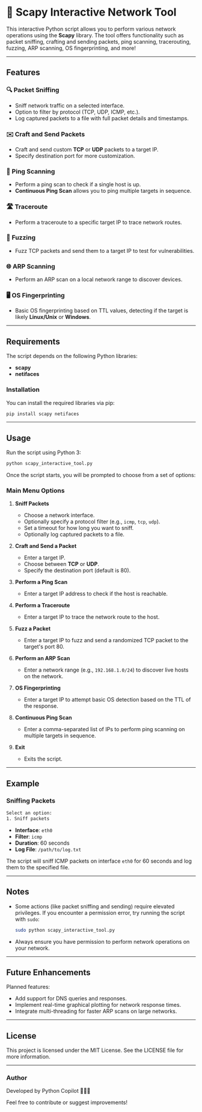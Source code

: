 # 📡 Scapy Interactive Network Tool

This interactive Python script allows you to perform various network operations using the **Scapy** library. The tool offers functionality such as packet sniffing, crafting and sending packets, ping scanning, tracerouting, fuzzing, ARP scanning, OS fingerprinting, and more!

---

## Features

### 🔍 Packet Sniffing
- Sniff network traffic on a selected interface.
- Option to filter by protocol (TCP, UDP, ICMP, etc.).
- Log captured packets to a file with full packet details and timestamps.

### ✉️ Craft and Send Packets
- Craft and send custom **TCP** or **UDP** packets to a target IP.
- Specify destination port for more customization.

### 📶 Ping Scanning
- Perform a ping scan to check if a single host is up.
- **Continuous Ping Scan** allows you to ping multiple targets in sequence.

### 🛣️ Traceroute
- Perform a traceroute to a specific target IP to trace network routes.

### 🤖 Fuzzing
- Fuzz TCP packets and send them to a target IP to test for vulnerabilities.

### 🌐 ARP Scanning
- Perform an ARP scan on a local network range to discover devices.

### 🖥️ OS Fingerprinting
- Basic OS fingerprinting based on TTL values, detecting if the target is likely **Linux/Unix** or **Windows**.

---

## Requirements

The script depends on the following Python libraries:
- **scapy**
- **netifaces**

### Installation
You can install the required libraries via pip:

```bash
pip install scapy netifaces
```

---

## Usage

Run the script using Python 3:

```bash
python scapy_interactive_tool.py
```

Once the script starts, you will be prompted to choose from a set of options:

### Main Menu Options

1. **Sniff Packets**
   - Choose a network interface.
   - Optionally specify a protocol filter (e.g., `icmp`, `tcp`, `udp`).
   - Set a timeout for how long you want to sniff.
   - Optionally log captured packets to a file.

2. **Craft and Send a Packet**
   - Enter a target IP.
   - Choose between **TCP** or **UDP**.
   - Specify the destination port (default is 80).

3. **Perform a Ping Scan**
   - Enter a target IP address to check if the host is reachable.

4. **Perform a Traceroute**
   - Enter a target IP to trace the network route to the host.

5. **Fuzz a Packet**
   - Enter a target IP to fuzz and send a randomized TCP packet to the target's port 80.

6. **Perform an ARP Scan**
   - Enter a network range (e.g., `192.168.1.0/24`) to discover live hosts on the network.

7. **OS Fingerprinting**
   - Enter a target IP to attempt basic OS detection based on the TTL of the response.

8. **Continuous Ping Scan**
   - Enter a comma-separated list of IPs to perform ping scanning on multiple targets in sequence.

9. **Exit**
   - Exits the script.

---

## Example

### Sniffing Packets

```bash
Select an option:
1. Sniff packets
```

- **Interface**: `eth0`
- **Filter**: `icmp`
- **Duration**: 60 seconds
- **Log File**: `/path/to/log.txt`

The script will sniff ICMP packets on interface `eth0` for 60 seconds and log them to the specified file.

---

## Notes

- Some actions (like packet sniffing and sending) require elevated privileges. If you encounter a permission error, try running the script with `sudo`:
  
  ```bash
  sudo python scapy_interactive_tool.py
  ```

- Always ensure you have permission to perform network operations on your network.

---

## Future Enhancements

Planned features:
- Add support for DNS queries and responses.
- Implement real-time graphical plotting for network response times.
- Integrate multi-threading for faster ARP scans on large networks.

---

## License

This project is licensed under the MIT License. See the LICENSE file for more information.

---

### Author

Developed by Python Copilot 🔨🤖🔧

Feel free to contribute or suggest improvements!
